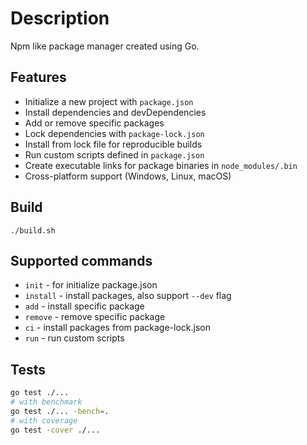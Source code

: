 # Description

Npm like package manager created using Go.

## Features

- Initialize a new project with `package.json`
- Install dependencies and devDependencies
- Add or remove specific packages
- Lock dependencies with `package-lock.json`
- Install from lock file for reproducible builds
- Run custom scripts defined in `package.json`
- Create executable links for package binaries in `node_modules/.bin`
- Cross-platform support (Windows, Linux, macOS)

## Build

```
./build.sh
```

## Supported commands

- `init` - for initialize package.json
- `install` - install packages, also support `--dev` flag
- `add` - install specific package
- `remove` - remove specific package
- `ci` - install packages from package-lock.json
- `run` - run custom scripts

## Tests

```bash
go test ./...
# with benchmark
go test ./... -bench=.
# with coverage
go test -cover ./...
```
